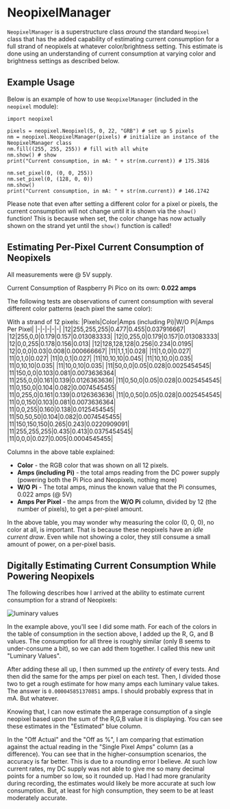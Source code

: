 # NeopixelManager
`NeopixelManager` is a superstructure class *around* the standard `Neopixel` class that has the added capability of estimating current consumption for a full strand of neopixels at whatever color/brightness setting. This estimate is done using an understanding of current consumption at varying color and brightness settings as described below.

## Example Usage
Below is an example of how to use `NeopixelManager` (included in the `neopixel` module):
```
import neopixel

pixels = neopixel.Neopixel(5, 0, 22, "GRB") # set up 5 pixels
nm = neopixel.NeopixelManager(pixels) # initialize an instance of the NeopixelManager class
nm.fill((255, 255, 255)) # fill with all white
nm.show() # show
print("Current consumption, in mA: " + str(nm.current)) # 175.3816

nm.set_pixel(0, (0, 0, 255))
nm.set_pixel(0, (128, 0, 0))
nm.show()
print("Current consumption, in mA: " + str(nm.current)) # 146.1742
```

Please note that even after setting a different color for a pixel or pixels, the current consumption will not change until it is shown via the `show()` function! This is because when set, the color change has now actually shown on the strand yet until the `show()` function is called!

## Estimating Per-Pixel Current Consumption of Neopixels
All measurements were @ 5V supply.

Current Consumption of Raspberry Pi Pico on its own: **0.022 amps**

The following tests are observations of current consumption with several different color patterns (each pixel the same color):

With a strand of 12 pixels:
|Pixels|Color|Amps (including Pi)|W/O Pi|Amps Per Pixel|
|-|-|-|-|-|
|12|255,255,255|0.477|0.455|0.037916667|
|12|255,0,0|0.179|0.157|0.013083333|
|12|0,255,0|0.179|0.157|0.013083333|
|12|0,0,255|0.178|0.156|0.013|
|12|128,128,128|0.256|0.234|0.0195|
|12|0,0,0|0.03|0.008|0.000666667|
|11|1,1,1|0.028|
|11|1,0,0|0.027|
|11|0,1,0|0.027|
|11|0,0,1|0.027|
|11|10,10,10|0.045|
|11|10,10,0|0.035|
|11|0,10,10|0.035|
|11|10,0,10|0.035|
|11|50,0,0|0.05|0.028|0.0025454545|
|11|150,0,0|0.103|0.081|0.0073636364|
|11|255,0,0|0.161|0.139|0.0126363636|
|11|0,50,0|0.05|0.028|0.0025454545|
|11|0,150,0|0.104|0.082|0.0074545455|
|11|0,255,0|0.161|0.139|0.0126363636|
|11|0,0,50|0.05|0.028|0.0025454545|
|11|0,0,150|0.103|0.081|0.0073636364|
|11|0,0,255|0.160|0.138|0.0125454545|
|11|50,50,50|0.104|0.082|0.0074545455|
|11|150,150,150|0.265|0.243|0.0220909091|
|11|255,255,255|0.435|0.413|0.0375454545|
|11|0,0,0|0.027|0.005|0.0004545455|

Columns in the above table explained:
- **Color** - the RGB color that was shown on all 12 pixels.
- **Amps (including Pi)** - the total amps reading from the DC power supply (powering both the Pi Pico and Neopixels, nothing more)
- **W/O Pi** - The total amps, minus the known value that the Pi consumes, 0.022 amps (@ 5V)
- **Amps Per Pixel** - the amps from the **W/O Pi** column, divided by 12 (the number of pixels), to get a per-pixel amount.

In the above table, you may wonder why measuring the color (0, 0, 0), no color at all, is important. That is because these neopixels have an *idle current draw*. Even while not showing a color, they still consume a small amount of power, on a per-pixel basis.

## Digitally Estimating Current Consumption While Powering Neopixels
The following describes how I arrived at the ability to estimate current consumption for a strand of Neopixels:

![luminary values](https://i.imgur.com/eNnyeB5.png)

In the example above, you'll see I did some math. For each of the colors in the table of consumption in the section above, I added up the R, G, and B values. The consumption for all three is roughly similar (only B seems to under-consume a bit), so we can add them together. I called this new unit "Luminary Values". 

After adding these all up, I then summed up the *entirety* of every tests. And then did the same for the amps per pixel on each test. Then, I divided those two to get a rough estimate for how many amps each luminary value takes. The answer is `0.000045851370851` amps. I should probably express that in mA. But whatever.

Knowing that, I can now estimate the amperage consumption of a single neopixel based upon the sum of the R,G,B value it is displaying. You can see these estimates in the "Estimated" blue column.

In the "Off Actual" and the "Off as %", I am comparing that estimation against the actual reading in the "Single Pixel Amps" column (as a difference). You can see that in the higher-consumption scenarios, the accuracy is far better. This is due to a rounding error I believe. At such low current rates, my DC supply was not able to give me so many decimal points for a number so low, so it rounded up. Had I had more granularity during recording, the estimates would likely be more accurate at such low consumption. But, at least for high consumption, they seem to be at least moderately accurate.